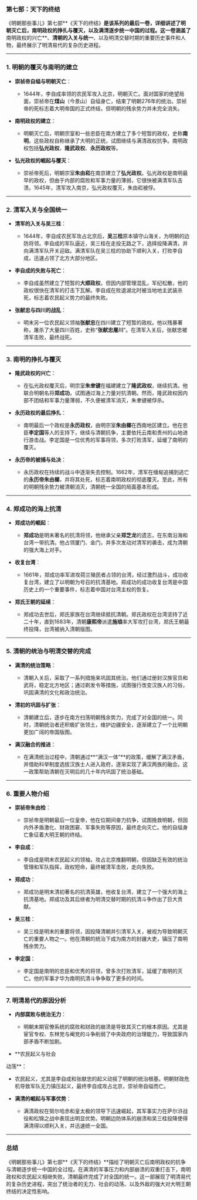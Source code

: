 ### **第七部：天下的终结**

《明朝那些事儿》第七部**《天下的终结》**是该系列的最后一卷，详细讲述了明朝灭亡后，南明政权的挣扎与覆灭，以及满清逐步统一中国的过程。这一卷涵盖了**南明政权的兴亡**、**清朝的入关与统一**、以及明清交替时期的重要历史事件和人物，最终展示了明清易代的复杂历史进程。

---

### 1. **明朝的覆灭与南明的建立**

- **崇祯帝自缢与明朝灭亡**：
  - 1644年，李自成率领的农民军攻入北京，明朝灭亡。面对国家的绝望局面，崇祯帝在**煤山**（今景山）自缢身亡，结束了明朝276年的统治。崇祯帝的死标志着大明帝国的正式终结，但明朝的残余势力并未完全消失。

- **南明政权的建立**：
  - 明朝灭亡后，明朝宗室和一些忠臣在南方建立了多个短暂的政权，史称**南明**。这些政权自称继承了大明的正统，试图继续与满清政权抗争。南明政权包括**弘光政权**、**隆武政权**、**永历政权**等。

- **弘光政权的崛起与覆灭**：
  - 崇祯帝死后，明朝宗室**朱由崧**在南京建立了**弘光政权**。弘光政权是南明最早的政权，但由于内部的腐败和军事力量的薄弱，它很快被满清军队击溃。1645年，清军攻入南京，弘光政权覆灭，朱由崧被俘。

---

### 2. **清军入关与全国统一**

- **清军的入关与吴三桂**：
  - 1644年，李自成农民军攻占北京后，**吴三桂**原本镇守山海关，为明朝的边防将领。李自成的军队逼近，吴三桂在走投无路之下，选择投降满清，并向满清军队开关迎敌。满清军队在吴三桂的协助下顺利入关，打败李自成，迅速占领了北方大部分地区。

- **李自成的失败与死亡**：
  - 李自成虽然建立了短暂的**大顺政权**，但因内部管理混乱，军纪松散，他的政权很快在清军的打击下瓦解。李自成在败退湖北时被当地地主武装杀死，标志着农民起义势力的最终失败。

- **张献忠与四川的战乱**：
  - 明末另一位农民起义领袖**张献忠**在四川建立了短暂的政权。他以残暴著称，屠杀了大量四川百姓，史称“**张献忠屠川**”。在清军入关后，张献忠被清军击败，最终战死。

---

### 3. **南明的挣扎与覆灭**

- **隆武政权的兴亡**：
  - 在弘光政权覆灭后，明宗室**朱聿键**在福建建立了**隆武政权**，继续抗清。他联合明朝名将**郑成功**，试图通过海上力量对抗清朝。然而，隆武政权因内部不团结和军事力量薄弱，不久便被清军消灭，朱聿键被俘杀。

- **永历政权的最后挣扎**：
  - 南明最后一个政权是**永历政权**，由明宗室**朱由榔**在西南地区建立。他在忠臣**李定国**等人的支持下，继续与清朝抗争，主要依托云南和贵州的山地进行游击战。李定国是一位优秀的军事将领，多次打败清军，延缓了南明的覆灭。

- **永历帝的被捕与处决**：
  - 永历政权在持续的战斗中逐渐失去控制。1662年，清军在缅甸追捕到逃亡的**永历帝朱由榔**，并将其处死，标志着南明政权的彻底覆灭。至此，所有的明朝残余势力被清朝消灭，清朝统一全国的局面基本形成。

---

### 4. **郑成功的海上抗清**

- **郑成功的崛起**：
  - **郑成功**是明末著名的抗清将领，他继承父亲**郑芝龙**的遗志，在东南沿海和台湾一带抗清。他占领厦门、金门，并多次发动对清军的袭击，成为清朝的强大海上对手。

- **收复台湾**：
  - 1661年，郑成功率军进攻荷兰殖民者占领的台湾，经过激烈战斗，成功收复台湾，建立了以明朝为号召的抗清基地。郑成功的成功收复台湾是中国历史上的一个重要事件，标志着中国对台湾主权的恢复。

- **郑氏王朝的延续**：
  - 郑成功去世后，郑氏家族在台湾继续抵抗清朝。郑氏政权在台湾坚持了近二十年，直到1683年，清朝**康熙帝**派遣**施琅**率大军攻打台湾，郑氏王朝最终投降，台湾被纳入清朝版图。

---

### 5. **清朝的统治与明清交替的完成**

- **满清的统治策略**：
  - 清朝入关后，采取了一系列措施来巩固其统治。他们通过册封汉族官员和武将，稳定北方地区；通过剃发令等措施，试图强行改变汉族人的习俗，巩固满清的文化和政治统治。
  
- **清初的巩固与扩张**：
  - 清朝建立后，逐步在南方扫荡明朝残余势力，完成了对全国的统一。同时，清朝统治者还积极扩张领土，维护边疆安全，逐渐建立了一个比明朝更加广阔的帝国版图。

- **满汉融合的推进**：
  - 在满清统治过程中，清朝通过**“满汉一体”**的政策，缓解了满汉矛盾，并借助科举制度选拔汉族士人进入政府，逐渐实现了满汉两族的融合。这一政策帮助清朝在灭明后的几十年内巩固了统治基础。

---

### 6. **重要人物介绍**

- **崇祯帝朱由检**：
  - 崇祯帝是明朝最后一位皇帝，他在位期间奋力抗争，试图挽救明朝，但因内外矛盾激化、财政困窘、军事失败等原因，最终走向灭亡。他的自缢身亡象征着大明王朝的终结。

- **李自成**：
  - 李自成是明末农民起义的领袖，攻占北京推翻明朝，但因缺乏有效的统治管理和军队指挥，政权短命，最终被清军击败，走向失败。

- **郑成功**：
  - 郑成功是明末清初著名的抗清英雄，他收复台湾，建立了一个强大的海上抗清基地。郑成功及其后继者为明清交替时期的抗清斗争作出了巨大贡献。

- **吴三桂**：
  - 吴三桂是明末的重要将领，因投降清朝并引清军入关，被视为导致明朝灭亡的重要人物之一。他在清朝的统治下成为南方的封疆大吏，镇压了南明残余势力。

- **李定国**：
  - 李定国是南明的忠臣和优秀的将领，曾多次打败清军，延缓了南明的灭亡。他的军事才华为南明抗清斗争争取了更多的时间。

---

### 7. **明清易代的原因分析**

- **内部腐败与统治无力**：
  - 明朝末期官僚系统的腐败和财政的崩溃是导致其灭亡的根本原因。尤其是宦官专权、东林党与阉党的斗争削弱了中央政府的治理能力，导致国家内部矛盾不断加剧。

- **农民起义与社会

动荡**：
  - 农民起义，尤其是李自成和张献忠的起义动摇了明朝的统治根基。明朝财政危机导致军队无力镇压起义，最终李自成攻占北京，崇祯帝自缢而亡。

- **满清的崛起与军事优势**：
  - 满清政权在努尔哈赤和皇太极的领导下迅速崛起，其军事实力在萨尔浒战役和松锦之战中表现出明显优势。明朝边防体系的崩溃和吴三桂投降使得满清得以顺利入关，并迅速统一全国。

---

### 总结

《明朝那些事儿》第七部**《天下的终结》**描绘了明朝灭亡后南明政权的抗争与清朝逐步统一中国的全过程。在满清的军事压力和内部崩溃的双重打击下，南明政权和农民起义相继失败，清朝最终完成了对全国的统一。这一部展现了明清易代的复杂历史进程，突出了统治者的无力、社会的动荡、以及外敌的强大对大明王朝终结的决定性影响。
